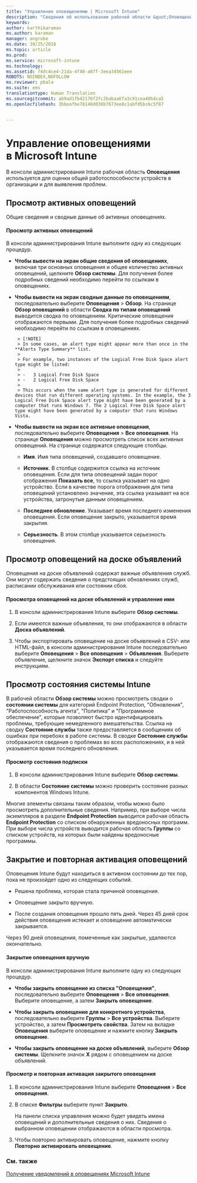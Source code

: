 ```yaml
---
title: "Управление оповещениями | Microsoft Intune"
description: "Сведения об использовании рабочей области &quot;Оповещения&quot; в Intune для оценки общей работоспособности устройств организации."
keywords: 
author: karthikaraman
ms.author: karaman
manager: angrobe
ms.date: 10/25/2016
ms.topic: article
ms.prod: 
ms.service: microsoft-intune
ms.technology: 
ms.assetid: 74dc4ce4-21da-4f40-a07f-3eea34561eee
ROBOTS: NOINDEX,NOFOLLOW
ms.reviewer: pbala
ms.suite: ems
translationtype: Human Translation
ms.sourcegitcommit: ab9ad1fb42176f2fc2babaa6fa3c91cea40b4ca5
ms.openlocfilehash: 3bbeafbe78148d038b7673ee8c1abfd5bc6c5f87


---
```


# <a name="manage-alerts-in-microsoft-intune"></a>Управление оповещениями в Microsoft Intune
В консоли администрирования Intune рабочая область **Оповещения** используется для оценки общей работоспособности устройств в организации и для выявления проблем.

## <a name="view-active-alerts"></a>Просмотр активных оповещений

Общие сведения и сводные данные об активных оповещениях.

#### <a name="to-view-active-alerts"></a>Просмотр активных оповещений

В консоли администрирования Intune выполните одну из следующих процедур.

-  **Чтобы вывести на экран общие сведения об оповещениях**, включая три основных оповещения и общее количество активных оповещений, щелкните **Обзор системы**. Для получения более подробных сведений необходимо перейти по ссылкам в оповещениях.

-  **Чтобы вывести на экран сводные данные по оповещениям**, последовательно выберите **Оповещения** > **Обзор**. На странице **Обзор оповещений** в области **Сводка по типам оповещений** выводится сводка по оповещениям. Критические оповещения отображаются первыми. Для получения более подробных сведений необходимо перейти по ссылкам в оповещениях.

        > [!NOTE]
        > In some cases, an alert type might appear more than once in the **Alerts Type Summary** list.
        >
        > For example, two instances of the Logical Free Disk Space alert type might be listed:
        >
        > -   3 Logical Free Disk Space
        > -   2 Logical Free Disk Space
        >
        > This occurs when the same alert type is generated for different devices that run different operating systems. In the example, the 3 Logical Free Disk Space alert type might have been generated by a computer that runs Windows 7. The 2 Logical Free Disk Space alert type might have been generated by a computer that runs Windows Vista.

-   **Чтобы вывести на экран все активные оповещения**, последовательно выберите **Оповещения** > **Все оповещения**. На странице **Оповещения** можно просмотреть список всех активных оповещений. На странице содержатся следующие столбцы.

    -   **Имя**. Имя типа оповещений, создавшего оповещение.

    -   **Источник**. В столбце содержится ссылка на источник оповещения. Если для типа оповещений задан порог отображения **Показать все**, то ссылка указывает на одно устройство. Если в качестве порога отображения для типа оповещений установлено значение, эта ссылка указывает на все устройства, затронутые данным оповещением.

    -   **Последнее обновление**. Указывает время последнего изменения оповещения. Если оповещение закрыто, указывается время закрытия.

    -   **Серьезность**. В этом столбце указывается серьезность оповещения.

## <a name="view-notice-board-alerts"></a>Просмотр оповещений на доске объявлений
Оповещения на доске объявлений содержат важные объявления служб. Они могут содержать сведения о предстоящих обновлениях служб, расписании обслуживания или состоянии сбоя.

#### <a name="to-view-and-manage-notice-board-alerts"></a>Просмотра оповещений на доске объявлений и управление ими

1.  В консоли администрирования Intune выберите **Обзор системы**.

2.  Если имеются важные объявления, то они отображаются в области **Доска объявлений**.

3.  Чтобы экспортировать оповещение на доске объявлений в CSV- или HTML-файл, в консоли администрирования Intune последовательно выберите **Оповещения** > **Все оповещения** >    **Объявления**. Выберите объявление, щелкните значок **Экспорт списка** и следуйте инструкциям.

## <a name="review-intune-system-status"></a>Просмотр состояния системы Intune
В рабочей области **Обзор системы** можно просмотреть сводки о **состоянии системы** для категорий Endpoint Protection, "Обновления", "Работоспособность агента", "Политика" и "Программное обеспечение", которые позволяют быстро идентифицировать проблемы, требующие немедленного вмешательства. Ссылка на сводку **Состояние службы** также предоставляется в сообщениях об ошибках при перебоях в работе системы. В сводке **Состояние службы** отображаются сведения о проблемах во всех расположениях, и в ней указывается время последнего обновления.

#### <a name="to-view-the-status-of-your-subscription"></a>Просмотр состояния подписки

1.  В консоли администрирования Intune выберите **Обзор системы**.

2.  В области **Состояние системы** можно проверить состояние разных компонентов Windows Intune.

  Многие элементы связаны таким образом, чтобы можно было просмотреть дополнительные сведения. Например, при выборе числа экземпляров в разделе **Endpoint Protection** выводится рабочая область **Endpoint Protection** со списком обнаруженных вредоносных программ. При выборе числа устройств выводится рабочая область **Группы** со списком устройств, на которых были найдены вредоносные программы.

## <a name="close-and-reactivate-alerts"></a>Закрытие и повторная активация оповещений
Оповещения Intune будут находиться в активном состоянии до тех пор, пока не произойдет одно из следующих событий.

-   Решена проблема, которая стала причиной оповещения.

-   Оповещение закрыто вручную.

-   После создания оповещения прошло пять дней. Через 45 дней срок действия оповещения истекает и оповещение автоматически закрывается.

Через 90 дней оповещения, помеченные как закрытые, удаляются окончательно.

#### <a name="to-manually-close-an-alert"></a>Закрытие оповещения вручную

В консоли администрирования Intune выполните одну из следующих процедур.

- **Чтобы закрыть оповещение из списка "Оповещения"**, последовательно выберите **Оповещения** > **Все оповещения**. Выберите оповещение, а затем **Закрыть оповещение**.

- **Чтобы закрыть оповещение для конкретного устройства**, последовательно выберите **Группы** > **Все устройства**. Выберите устройство, а затем **Просмотреть свойства**. Затем на вкладке **Оповещения** выберите оповещение и нажмите кнопку **Закрыть оповещение**.

- **Чтобы закрыть оповещение на доске объявлений**, выберите **Обзор системы**. Щелкните значок **X** рядом с оповещением на доске объявлений.

#### <a name="to-view-and-reactivate-closed-alerts"></a>Просмотр и повторная активация закрытого оповещения

1.  В консоли администрирования Intune выберите **Оповещения** > **Все оповещения**.

2.  В списке **Фильтры** выберите пункт **Закрыто**.

    На панели списка управления можно будет увидеть имена оповещений и дополнительные сведения о них. Сведения о выбранном оповещении отображаются в области просмотра.

3.  Чтобы повторно активировать оповещение, нажмите кнопку **Повторно активировать оповещение**.

### <a name="see-also"></a>См. также
[Получение уведомлений в оповещениях Microsoft Intune](../deploy-use/get-notified-by-alerts.md)



<!--HONumber=Nov16_HO1-->


